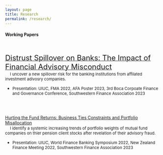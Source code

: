 ```yaml
---
layout: page
title: Research
permalink: /research/
---
```


#### **Working Papers** <br>

\
\
[<font size="5"> Distrust Spillover on Banks: The Impact of Financial Advisory Misconduct</font>](/publications/Distrust_Spillover_on_Banks_J.pdf)<br> 
  &nbsp;&nbsp;&nbsp; <font size="2.5"> I uncover a new spillover risk for the banking institutions from affilated investment adivosry companies.</font> 
  * <font size="2.5"> Presentation: UIUC, FMA 2022, AFA Poster 2023, 3rd Boca Corpoate Finance and Governance Conference, Southwestern Finance Association 2023</font>

<br />
<br />

[Hurting the Fund Returns: Business Ties Constraints and Portfolio Misallocation]()<br> 
  &nbsp;&nbsp;&nbsp; <font size="2.5"> I identify a systemic increasing trends of portfolio weights of mutual fund companies on thier pension client stocks after revelation of their advisory fraud.</font> 
  * <font size="2.5"> Presentation: UIUC, World Finance Banking Symposium 2022, New Zealand Finance Meeting 2022, Southwestern Finance Association 2023</font>

